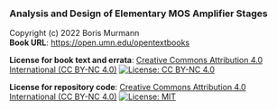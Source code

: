 ### Analysis and Design of Elementary MOS Amplifier Stages
Copyright (c) 2022 Boris Murmann  
**Book URL**: https://open.umn.edu/opentextbooks 

**License for book text and errata**: [Creative Commons Attribution 4.0 International (CC BY-NC 4.0)](https://creativecommons.org/licenses/by-nc/4.0/) [![License: CC BY-NC 4.0](https://img.shields.io/badge/License-CC_BY--NC_4.0-lightgrey.svg)](https://creativecommons.org/licenses/by-nc/4.0/)

**License for repository code**: [Creative Commons Attribution 4.0 International (CC BY-NC 4.0)](https://creativecommons.org/licenses/by-nc/4.0/) [![License: MIT](https://img.shields.io/badge/License-MIT-yellow.svg)](https://opensource.org/licenses/MIT)


